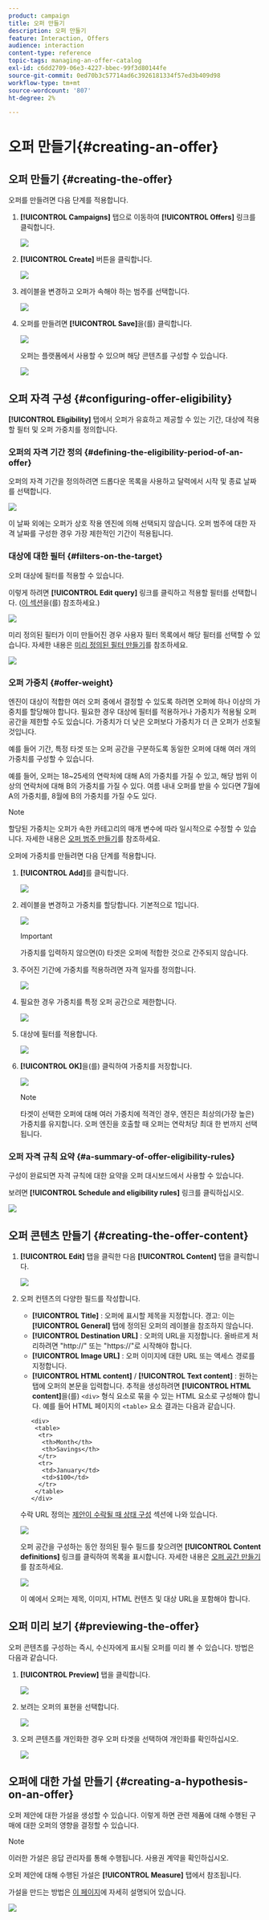 ```yaml
---
product: campaign
title: 오퍼 만들기
description: 오퍼 만들기
feature: Interaction, Offers
audience: interaction
content-type: reference
topic-tags: managing-an-offer-catalog
exl-id: c6dd2709-06e3-4227-bbec-99f3d80144fe
source-git-commit: 0ed70b3c57714ad6c3926181334f57ed3b409d98
workflow-type: tm+mt
source-wordcount: '807'
ht-degree: 2%

---
```


# 오퍼 만들기{#creating-an-offer}



## 오퍼 만들기 {#creating-the-offer}

오퍼를 만들려면 다음 단계를 적용합니다.

1. **[!UICONTROL Campaigns]** 탭으로 이동하여 **[!UICONTROL Offers]** 링크를 클릭합니다.

   ![](assets/offer_create_001.png)

1. **[!UICONTROL Create]** 버튼을 클릭합니다.

   ![](assets/offer_create_005.png)

1. 레이블을 변경하고 오퍼가 속해야 하는 범주를 선택합니다.

   ![](assets/offer_create_002.png)

1. 오퍼를 만들려면 **[!UICONTROL Save]**&#x200B;을(를) 클릭합니다.

   ![](assets/offer_create_003.png)

   오퍼는 플랫폼에서 사용할 수 있으며 해당 콘텐츠를 구성할 수 있습니다.

   ![](assets/offer_create_004.png)

## 오퍼 자격 구성 {#configuring-offer-eligibility}

**[!UICONTROL Eligibility]** 탭에서 오퍼가 유효하고 제공할 수 있는 기간, 대상에 적용할 필터 및 오퍼 가중치를 정의합니다.

### 오퍼의 자격 기간 정의 {#defining-the-eligibility-period-of-an-offer}

오퍼의 자격 기간을 정의하려면 드롭다운 목록을 사용하고 달력에서 시작 및 종료 날짜를 선택합니다.

![](assets/offer_eligibility_create_002.png)

이 날짜 외에는 오퍼가 상호 작용 엔진에 의해 선택되지 않습니다. 오퍼 범주에 대한 자격 날짜를 구성한 경우 가장 제한적인 기간이 적용됩니다.

### 대상에 대한 필터 {#filters-on-the-target}

오퍼 대상에 필터를 적용할 수 있습니다.

이렇게 하려면 **[!UICONTROL Edit query]** 링크를 클릭하고 적용할 필터를 선택합니다. ([이 섹션](../../platform/using/steps-to-create-a-query.md#step-4---filter-data)을(를) 참조하세요.)

![](assets/offer_eligibility_create_003.png)

미리 정의된 필터가 이미 만들어진 경우 사용자 필터 목록에서 해당 필터를 선택할 수 있습니다. 자세한 내용은 [미리 정의된 필터 만들기](../../interaction/using/creating-predefined-filters.md)를 참조하세요.

![](assets/offer_eligibility_create_004.png)

### 오퍼 가중치 {#offer-weight}

엔진이 대상이 적합한 여러 오퍼 중에서 결정할 수 있도록 하려면 오퍼에 하나 이상의 가중치를 할당해야 합니다. 필요한 경우 대상에 필터를 적용하거나 가중치가 적용될 오퍼 공간을 제한할 수도 있습니다. 가중치가 더 낮은 오퍼보다 가중치가 더 큰 오퍼가 선호될 것입니다.

예를 들어 기간, 특정 타겟 또는 오퍼 공간을 구분하도록 동일한 오퍼에 대해 여러 개의 가중치를 구성할 수 있습니다.

예를 들어, 오퍼는 18~25세의 연락처에 대해 A의 가중치를 가질 수 있고, 해당 범위 이상의 연락처에 대해 B의 가중치를 가질 수 있다. 여름 내내 오퍼를 받을 수 있다면 7월에 A의 가중치를, 8월에 B의 가중치를 가질 수도 있다.

>[!NOTE]
>
>할당된 가중치는 오퍼가 속한 카테고리의 매개 변수에 따라 일시적으로 수정할 수 있습니다. 자세한 내용은 [오퍼 범주 만들기](../../interaction/using/creating-offer-categories.md)를 참조하세요.

오퍼에 가중치를 만들려면 다음 단계를 적용합니다.

1. **[!UICONTROL Add]**&#x200B;를 클릭합니다.

   ![](assets/offer_weight_create_001.png)

1. 레이블을 변경하고 가중치를 할당합니다. 기본적으로 1입니다.

   ![](assets/offer_weight_create_006.png)

   >[!IMPORTANT]
   >
   >가중치를 입력하지 않으면(0) 타겟은 오퍼에 적합한 것으로 간주되지 않습니다.

1. 주어진 기간에 가중치를 적용하려면 자격 일자를 정의합니다.

   ![](assets/offer_weight_create_002.png)

1. 필요한 경우 가중치를 특정 오퍼 공간으로 제한합니다.

   ![](assets/offer_weight_create_003.png)

1. 대상에 필터를 적용합니다.

   ![](assets/offer_weight_create_004.png)

1. **[!UICONTROL OK]**&#x200B;을(를) 클릭하여 가중치를 저장합니다.

   ![](assets/offer_weight_create_005.png)

   >[!NOTE]
   >
   >타겟이 선택한 오퍼에 대해 여러 가중치에 적격인 경우, 엔진은 최상의(가장 높은) 가중치를 유지합니다. 오퍼 엔진을 호출할 때 오퍼는 연락처당 최대 한 번까지 선택됩니다.

### 오퍼 자격 규칙 요약 {#a-summary-of-offer-eligibility-rules}

구성이 완료되면 자격 규칙에 대한 요약을 오퍼 대시보드에서 사용할 수 있습니다.

보려면 **[!UICONTROL Schedule and eligibility rules]** 링크를 클릭하십시오.

![](assets/offer_eligibility_create_005.png)

## 오퍼 콘텐츠 만들기 {#creating-the-offer-content}

1. **[!UICONTROL Edit]** 탭을 클릭한 다음 **[!UICONTROL Content]** 탭을 클릭합니다.

   ![](assets/offer_content_create_001.png)

1. 오퍼 컨텐츠의 다양한 필드를 작성합니다.

   * **[!UICONTROL Title]** : 오퍼에 표시할 제목을 지정합니다. 경고: 이는 **[!UICONTROL General]** 탭에 정의된 오퍼의 레이블을 참조하지 않습니다.
   * **[!UICONTROL Destination URL]** : 오퍼의 URL을 지정합니다. 올바르게 처리하려면 &quot;http://&quot; 또는 &quot;https://&quot;로 시작해야 합니다.
   * **[!UICONTROL Image URL]** : 오퍼 이미지에 대한 URL 또는 액세스 경로를 지정합니다.
   * **[!UICONTROL HTML content]** / **[!UICONTROL Text content]** : 원하는 탭에 오퍼의 본문을 입력합니다. 추적을 생성하려면 **[!UICONTROL HTML content]**&#x200B;을(를) `<div>` 형식 요소로 묶을 수 있는 HTML 요소로 구성해야 합니다. 예를 들어 HTML 페이지의 `<table>` 요소 결과는 다음과 같습니다.

   ```
      <div> 
       <table>
        <tr>
         <th>Month</th>
         <th>Savings</th>   
        </tr>   
        <tr>    
         <td>January</td>
         <td>$100</td>   
        </tr> 
       </table> 
      </div>
   ```

   수락 URL 정의는 [제안이 수락될 때 상태 구성](../../interaction/using/creating-offer-spaces.md#configuring-the-status-when-the-proposition-is-accepted) 섹션에 나와 있습니다.

   ![](assets/offer_content_create_002.png)

   오퍼 공간을 구성하는 동안 정의된 필수 필드를 찾으려면 **[!UICONTROL Content definitions]** 링크를 클릭하여 목록을 표시합니다. 자세한 내용은 [오퍼 공간 만들기](../../interaction/using/creating-offer-spaces.md)를 참조하세요.

   ![](assets/offer_content_create_003.png)

   이 예에서 오퍼는 제목, 이미지, HTML 컨텐츠 및 대상 URL을 포함해야 합니다.

## 오퍼 미리 보기 {#previewing-the-offer}

오퍼 콘텐츠를 구성하는 즉시, 수신자에게 표시될 오퍼를 미리 볼 수 있습니다. 방법은 다음과 같습니다.

1. **[!UICONTROL Preview]** 탭을 클릭합니다.

   ![](assets/offer_preview_create_001.png)

1. 보려는 오퍼의 표현을 선택합니다.

   ![](assets/offer_preview_create_002.png)

1. 오퍼 콘텐츠를 개인화한 경우 오퍼 타겟을 선택하여 개인화를 확인하십시오.

   ![](assets/offer_preview_create_003.png)

## 오퍼에 대한 가설 만들기 {#creating-a-hypothesis-on-an-offer}

오퍼 제안에 대한 가설을 생성할 수 있습니다. 이렇게 하면 관련 제품에 대해 수행된 구매에 대한 오퍼의 영향을 결정할 수 있습니다.

>[!NOTE]
>
>이러한 가설은 응답 관리자를 통해 수행됩니다. 사용권 계약을 확인하십시오.

오퍼 제안에 대해 수행된 가설은 **[!UICONTROL Measure]** 탭에서 참조됩니다.

가설을 만드는 방법은 [이 페이지](../../response/using/about-response-manager.md)에 자세히 설명되어 있습니다.

![](assets/offer_hypothesis_001.png)

